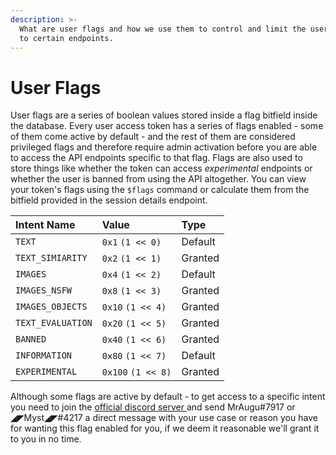 ```yaml
---
description: >-
  What are user flags and how we use them to control and limit the users access
  to certain endpoints.
---
```


# User Flags

User flags are a series of boolean values stored inside a flag bitfield inside the database. Every user access token has a series of flags enabled - some of them come active by default - and the rest of them are considered privileged flags and therefore require admin activation before you are able to access the API endpoints specific to that flag. Flags are also used to store things like whether the token can access _experimental_  endpoints or whether the user is banned from using the API altogether. You can view your token's flags using the `$flags` command or calculate them from the bitfield provided in the session details endpoint.

|  Intent Name | Value | Type |
| :--- | :--- | :--- |
| `TEXT` | `0x1` `(1 << 0)` | Default |
| `TEXT_SIMIARITY` | `0x2` `(1 << 1)` | Granted |
| `IMAGES` | `0x4` `(1 << 2)` | Default |
| `IMAGES_NSFW` | `0x8` `(1 << 3)` | Granted |
| `IMAGES_OBJECTS` | `0x10` `(1 << 4)` | Granted |
| `TEXT_EVALUATION` | `0x20` `(1 << 5)` | Granted |
| `BANNED` | `0x40` `(1 << 6)` | Granted |
| `INFORMATION` | `0x80` `(1 << 7)` | Default |
| `EXPERIMENTAL` | `0x100` `(1 << 8)` | Granted |

Although some flags are active by default - to get access to a specific intent you need to join the [official discord server ](https://discord.gg/rk7cVyk)and send MrAugu\#7917 or ◢◤Myst◢◤\#4217 a direct message with your use case or reason you have for wanting this flag enabled for you, if we deem it reasonable we'll grant it to you in no time.

